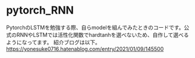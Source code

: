 # pytorch_RNN
PytorchのLSTMを勉強する際、自らmodelを組んでみたときのコードです。公式のRNNやLSTMでは活性化関数でhardtanhを選べないため、自作して選べるようになってます。
紹介ブログは以下。
https://yonesuke0716.hatenablog.com/entry/2021/01/09/145500
